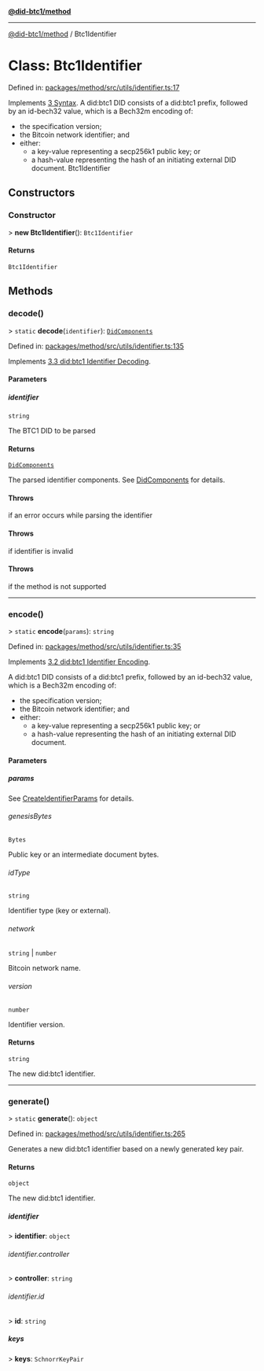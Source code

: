 [**@did-btc1/method**](../README.md)

***

[@did-btc1/method](../globals.md) / Btc1Identifier

# Class: Btc1Identifier

Defined in: [packages/method/src/utils/identifier.ts:17](https://github.com/dcdpr/did-btc1-js/blob/4ab6f9915d95beed9bc633644c9db1539395f512/packages/method/src/utils/identifier.ts#L17)

Implements [3 Syntax](https://dcdpr.github.io/did-btc1/#syntax).
A did:btc1 DID consists of a did:btc1 prefix, followed by an id-bech32 value, which is a Bech32m encoding of:
   - the specification version;
   - the Bitcoin network identifier; and
   - either:
     - a key-value representing a secp256k1 public key; or
     - a hash-value representing the hash of an initiating external DID document.
 Btc1Identifier

## Constructors

### Constructor

&gt; **new Btc1Identifier**(): `Btc1Identifier`

#### Returns

`Btc1Identifier`

## Methods

### decode()

&gt; `static` **decode**(`identifier`): [`DidComponents`](../interfaces/DidComponents.md)

Defined in: [packages/method/src/utils/identifier.ts:135](https://github.com/dcdpr/did-btc1-js/blob/4ab6f9915d95beed9bc633644c9db1539395f512/packages/method/src/utils/identifier.ts#L135)

Implements [3.3 did:btc1 Identifier Decoding](https://dcdpr.github.io/did-btc1/#didbtc1-identifier-decoding).

#### Parameters

##### identifier

`string`

The BTC1 DID to be parsed

#### Returns

[`DidComponents`](../interfaces/DidComponents.md)

The parsed identifier components. See [DidComponents](../interfaces/DidComponents.md) for details.

#### Throws

if an error occurs while parsing the identifier

#### Throws

if identifier is invalid

#### Throws

if the method is not supported

***

### encode()

&gt; `static` **encode**(`params`): `string`

Defined in: [packages/method/src/utils/identifier.ts:35](https://github.com/dcdpr/did-btc1-js/blob/4ab6f9915d95beed9bc633644c9db1539395f512/packages/method/src/utils/identifier.ts#L35)

Implements [3.2 did:btc1 Identifier Encoding](https://dcdpr.github.io/did-btc1/#didbtc1-identifier-encoding).

A did:btc1 DID consists of a did:btc1 prefix, followed by an id-bech32 value, which is a Bech32m encoding of:
 - the specification version;
 - the Bitcoin network identifier; and
 - either:
   - a key-value representing a secp256k1 public key; or
   - a hash-value representing the hash of an initiating external DID document.

#### Parameters

##### params

See [CreateIdentifierParams](../interfaces/CreateIdentifierParams.md) for details.

###### genesisBytes

`Bytes`

Public key or an intermediate document bytes.

###### idType

`string`

Identifier type (key or external).

###### network

`string` \| `number`

Bitcoin network name.

###### version

`number`

Identifier version.

#### Returns

`string`

The new did:btc1 identifier.

***

### generate()

&gt; `static` **generate**(): `object`

Defined in: [packages/method/src/utils/identifier.ts:265](https://github.com/dcdpr/did-btc1-js/blob/4ab6f9915d95beed9bc633644c9db1539395f512/packages/method/src/utils/identifier.ts#L265)

Generates a new did:btc1 identifier based on a newly generated key pair.

#### Returns

`object`

The new did:btc1 identifier.

##### identifier

&gt; **identifier**: `object`

###### identifier.controller

&gt; **controller**: `string`

###### identifier.id

&gt; **id**: `string`

##### keys

&gt; **keys**: `SchnorrKeyPair`
